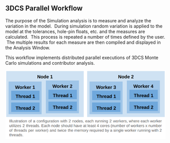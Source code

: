## 3DCS Parallel Workflow

The purpose of the Simulation analysis is to measure and analyze the variation in the model.  During simulation random variation is applied to the model at the tolerances, hole-pin floats, etc. and the measures are calculated.  This process is repeated a number of times defined by the user.  The multiple results for each measure are then compiled and displayed in the Analysis Window.

This workflow implements distributed parallel executions of 3DCS Monte Carlo simulations and contributor analysis.

![Sample Configuration](2-Nodes_4-Workers_2-Threads_Per_Worker_Configuration.png)
